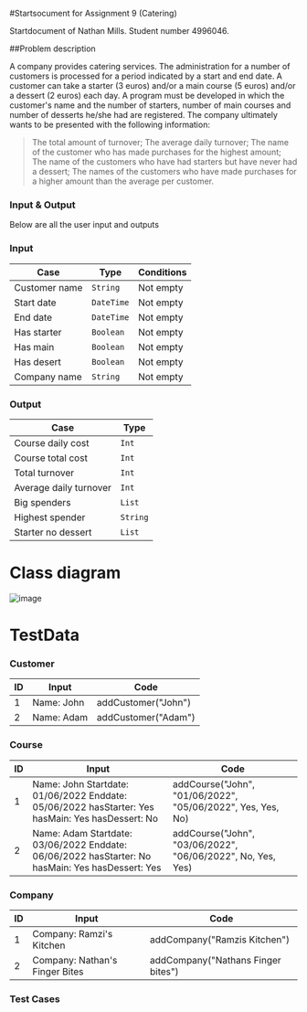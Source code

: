 #Startsocument for Assignment 9 (Catering)

Startdocument of Nathan Mills. Student number 4996046.

##Problem description

A company provides catering services. The administration for a number of
customers is processed for a period indicated by a start and end date.
A customer can take a starter (3 euros) and/or a main course (5 euros) and/or a
dessert (2 euros) each day.
A program must be developed in which the customer's name and the number
of starters, number of main courses and number of desserts he/she had are
registered. The company ultimately wants to be presented with the following
information:
> The total amount of turnover;
> The average daily turnover;
> The name of the customer who has made purchases for the highest
amount;
> The name of the customers who have had starters but have never had
a dessert;
> The names of the customers who have made purchases for a higher
amount than the average per customer. 

### Input & Output

Below are all the user input and outputs

### Input

|Case|Type|Conditions|
|----|----|----------|
|Customer name|`String`|Not empty|
|Start date|`DateTime`|Not empty|
|End date|`DateTime`|Not empty|
|Has starter|`Boolean`|Not empty|
|Has main|`Boolean`|Not empty|
|Has desert|`Boolean`|Not empty|
|Company name|`String`|Not empty|

### Output

|Case|Type|
|----|----|
|Course daily cost|`Int`|
|Course total cost|`Int`|
|Total turnover|`Int`|
|Average daily turnover|`Int`|
|Big spenders|`List`|
|Highest spender|`String`|
|Starter no dessert|`List`|

# Class diagram

![image](https://user-images.githubusercontent.com/91469944/172644612-c93c4235-7199-4407-afec-74ddc40d328b.png)

# TestData

### Customer

|ID|Input|Code|
|--|-----|----|
|1|Name: John|addCustomer("John")|
|2|Name: Adam|addCustomer("Adam")|

### Course

|ID|Input|Code|
|--|-----|----|
|1|Name: John Startdate: 01/06/2022 Enddate: 05/06/2022 hasStarter: Yes hasMain: Yes hasDessert: No|addCourse("John", "01/06/2022", "05/06/2022", Yes, Yes, No)|
|2|Name: Adam Startdate: 03/06/2022 Enddate: 06/06/2022 hasStarter: No hasMain: Yes hasDessert: Yes|addCourse("John", "03/06/2022", "06/06/2022", No, Yes, Yes)|

### Company

|ID|Input|Code|
|--|-----|----|
|1|Company: Ramzi's Kitchen|addCompany("Ramzis Kitchen")|
|2|Company: Nathan's Finger Bites|addCompany("Nathans Finger bites")|

### Test Cases



